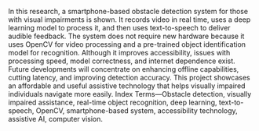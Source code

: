 In this research, a smartphone-based obstacle detection
system for those with visual impairments is shown. It
records video in real time, uses a deep learning model to process
it, and then uses text-to-speech to deliver audible feedback. The
system does not require new hardware because it uses OpenCV
for video processing and a pre-trained object identification model
for recognition. Although it improves accessibility, issues with
processing speed, model correctness, and internet dependence
exist. Future developments will concentrate on enhancing offline
capabilities, cutting latency, and improving detection accuracy.
This project showcases an affordable and useful assistive technology
that helps visually impaired individuals navigate more
easily.
Index Terms—Obstacle detection, visually impaired assistance,
real-time object recognition, deep learning, text-to-speech,
OpenCV, smartphone-based system, accessibility technology, assistive
AI, computer vision.
